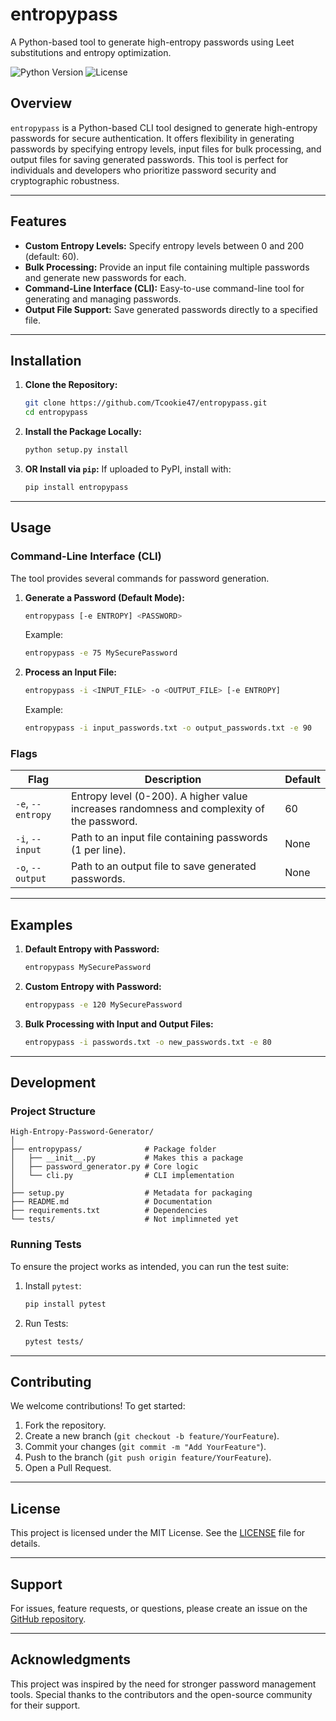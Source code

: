 # entropypass
A Python-based tool to generate high-entropy passwords using Leet substitutions and entropy optimization.

![Python Version](https://img.shields.io/badge/python-3.6%2B-blue)
![License](https://img.shields.io/badge/license-MIT-green)

## Overview

`entropypass` is a Python-based CLI tool designed to generate high-entropy passwords for secure authentication. It offers flexibility in generating passwords by specifying entropy levels, input files for bulk processing, and output files for saving generated passwords. This tool is perfect for individuals and developers who prioritize password security and cryptographic robustness.

---

## Features

- **Custom Entropy Levels:** Specify entropy levels between 0 and 200 (default: 60).
- **Bulk Processing:** Provide an input file containing multiple passwords and generate new passwords for each.
- **Command-Line Interface (CLI):** Easy-to-use command-line tool for generating and managing passwords.
- **Output File Support:** Save generated passwords directly to a specified file.

---

## Installation

1. **Clone the Repository:**
   ```bash
   git clone https://github.com/Tcookie47/entropypass.git
   cd entropypass
   ```

2. **Install the Package Locally:**
   ```bash
   python setup.py install
   ```

3. **OR Install via `pip`:**
   If uploaded to PyPI, install with:
   ```bash
   pip install entropypass
   ```

---

## Usage

### Command-Line Interface (CLI)
The tool provides several commands for password generation.

1. **Generate a Password (Default Mode):**
   ```bash
   entropypass [-e ENTROPY] <PASSWORD>
   ```
   Example:
   ```bash
   entropypass -e 75 MySecurePassword
   ```

2. **Process an Input File:**
   ```bash
   entropypass -i <INPUT_FILE> -o <OUTPUT_FILE> [-e ENTROPY]
   ```
   Example:
   ```bash
   entropypass -i input_passwords.txt -o output_passwords.txt -e 90
   ```

### Flags

| Flag               | Description                                                                                  | Default |
|--------------------|----------------------------------------------------------------------------------------------|---------|
| `-e`, `--entropy`  | Entropy level (0-200). A higher value increases randomness and complexity of the password.   | 60      |
| `-i`, `--input`    | Path to an input file containing passwords (1 per line).                                    | None    |
| `-o`, `--output`   | Path to an output file to save generated passwords.                                         | None    |

---

## Examples

1. **Default Entropy with Password:**
   ```bash
   entropypass MySecurePassword
   ```

2. **Custom Entropy with Password:**
   ```bash
   entropypass -e 120 MySecurePassword
   ```

3. **Bulk Processing with Input and Output Files:**
   ```bash
   entropypass -i passwords.txt -o new_passwords.txt -e 80
   ```

---

## Development

### Project Structure

```
High-Entropy-Password-Generator/
│
├── entropypass/              # Package folder
│   ├── __init__.py           # Makes this a package
│   ├── password_generator.py # Core logic
│   └── cli.py                # CLI implementation
│
├── setup.py                  # Metadata for packaging
├── README.md                 # Documentation
├── requirements.txt          # Dependencies
└── tests/                    # Not implimneted yet
```

### Running Tests
To ensure the project works as intended, you can run the test suite:

1. Install `pytest`:
   ```bash
   pip install pytest
   ```

2. Run Tests:
   ```bash
   pytest tests/
   ```

---

## Contributing

We welcome contributions! To get started:

1. Fork the repository.
2. Create a new branch (`git checkout -b feature/YourFeature`).
3. Commit your changes (`git commit -m "Add YourFeature"`).
4. Push to the branch (`git push origin feature/YourFeature`).
5. Open a Pull Request.

---

## License

This project is licensed under the MIT License. See the [LICENSE](LICENSE) file for details.

---

## Support

For issues, feature requests, or questions, please create an issue on the [GitHub repository](https://github.com/YourUsername/High-Entropy-Password-Generator/issues).

---

## Acknowledgments

This project was inspired by the need for stronger password management tools. Special thanks to the contributors and the open-source community for their support.

